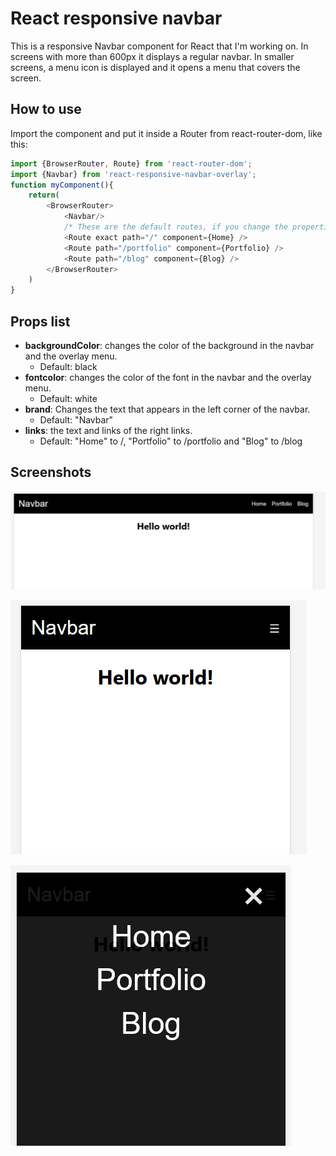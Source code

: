 # React responsive navbar

This is a responsive Navbar component for React that I'm working on.
In screens with more than 600px it displays a regular navbar. In smaller screens, a menu icon is displayed and it opens a menu that covers the screen.

## How to use

Import the component and put it inside a Router from react-router-dom, like this:

```javascript
import {BrowserRouter, Route} from 'react-router-dom';
import {Navbar} from 'react-responsive-navbar-overlay';
function myComponent(){
    return(
        <BrowserRouter>
            <Navbar/>
            /* These are the default routes, if you change the properties change the routes too. */
            <Route exact path="/" component={Home} />
            <Route path="/portfolio" component={Portfolio} />
            <Route path="/blog" component={Blog} />
        </BrowserRouter>
    )
}    
```

## Props list

* **backgroundColor**: changes the color of the background in the navbar and the overlay menu.
    * Default: black
* **fontcolor**: changes the color of the font in the navbar and the overlay menu.
    * Default: white
* **brand**: Changes the text that appears in the left corner of the navbar.
    * Default: "Navbar"
* **links**: the text and links of the right links.
    * Default: "Home" to /, "Portfolio" to /portfolio and "Blog" to /blog

## Screenshots 

![Default navbar screenshot](/screenshots/expanded.PNG "Default navbar (No props, screen more than 600px)")

![Collapsed navbar screenshot, menu closed.](/screenshots/collapsed.PNG "Default navbar collapsed, menu closed (No props, screen less than 600px)")

![Collapsed navbar screenshot, menu open.](/screenshots/collapsed_1.PNG "Default navbar collapsed, menu open (No props, screen less than 600px)")
